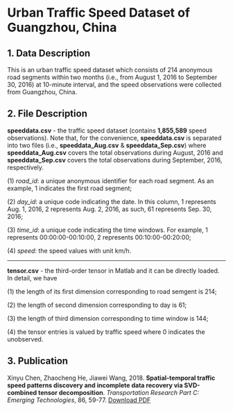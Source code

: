 # Urban Traffic Speed Dataset of Guangzhou, China
## 1. Data Description
This is an urban traffic speed dataset which consists of 214 anonymous road segments within two months (i.e., from August 1, 2016 to September 30, 2016) at 10-minute interval, and the speed observations were collected from Guangzhou, China.
## 2. File Description
**speeddata.csv** - the traffic speed dataset (contains **1,855,589** speed observations). Note that, for the convenience, **speeddata.csv** is separated into two files (i.e., **speeddata_Aug.csv** & **speeddata_Sep.csv**) where **speeddata_Aug.csv** covers the total observations during August, 2016 and **speeddata_Sep.csv** covers the total observations during September, 2016, respectively.

(1) *road_id*: a unique anonymous identifier for each road segment. As an example, 1 indicates the first road segment;

(2) *day_id*: a unique code indicating the date. In this column, 1 represents Aug. 1, 2016, 2 represents Aug. 2, 2016, as such, 61 represents Sep. 30, 2016;

(3) *time_id*: a unique code indicating the time windows. For example, 1 represents 00:00:00-00:10:00, 2 represents 00:10:00-00:20:00;

(4) *speed*: the speed values with unit km/h.

---------------------------
**tensor.csv** - the third-order tensor in Matlab and it can be directly loaded. In detail, we have

(1) the length of its first dimension corresponding to road semgent is 214;

(2) the length of second dimension corresponding to day is 61;

(3) the length of third dimension corresponding to time window is 144;

(4) the tensor entries is valued by traffic speed where 0 indicates the unobserved.

## 3. Publication
Xinyu Chen, Zhaocheng He, Jiawei  Wang, 2018. **Spatial-temporal traffic speed patterns discovery and incomplete data recovery via SVD-combined tensor decomposition**. *Transportation Research Part C: Emerging Technologies*, 86, 59-77. [Download PDF](https://www.sciencedirect.com/science/article/pii/S0968090X17302966)
